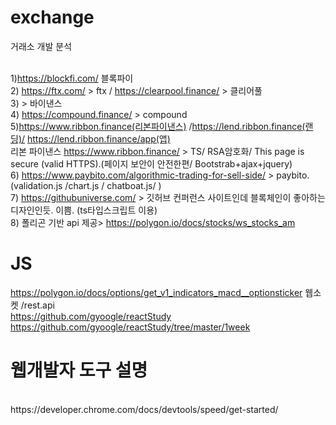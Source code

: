 # exchange
거래소 개발 분석

</br> 1)https://blockfi.com/ 블록파이 
</br> 2) https://ftx.com/ > ftx / https://clearpool.finance/ > 클리어풀
</br> 3) > 바이낸스
</br> 4) https://compound.finance/ > compound
</br> 5)https://www.ribbon.finance(리본파이낸스) /https://lend.ribbon.finance(랜딩)/ https://lend.ribbon.finance/app(앱)
</br> 리본 파이낸스 https://www.ribbon.finance/ > TS/ RSA암호화/ This page is secure (valid HTTPS).(페이지 보안이 안전한편/ Bootstrab+ajax+jquery)
</br> 6) https://www.paybito.com/algorithmic-trading-for-sell-side/ > paybito.  (validation.js /chart.js / chatboat.js/ )
</br> 7) https://githubuniverse.com/ > 깃허브 컨퍼런스 사이트인데 블록체인이 좋아하는 디자인인듯. 이쁨. (ts타입스크립트 이용)
</br> 8) 폴리곤 기반 api 제공> https://polygon.io/docs/stocks/ws_stocks_am

# JS
https://polygon.io/docs/options/get_v1_indicators_macd__optionsticker 웹소켓 /rest.api </br>
https://github.com/gyoogle/reactStudy </br>
https://github.com/gyoogle/reactStudy/tree/master/1week

# 웹개발자 도구 설명
</br>
https://developer.chrome.com/docs/devtools/speed/get-started/ 
